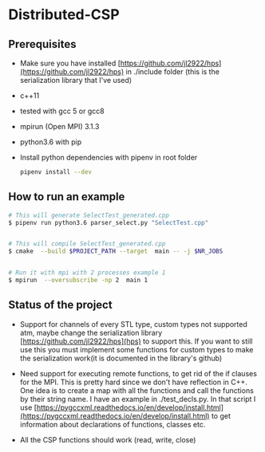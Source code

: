 # Distributed-CSP


## Prerequisites

- Make sure you have installed [https://github.com/jl2922/hps](https://github.com/jl2922/hps) in ./include folder (this is the serialization library that I've used)

- c++11

- tested with gcc 5 or gcc8 

- mpirun (Open MPI) 3.1.3

- python3.6 with pip

- Install python dependencies with pipenv in root folder
    ```bash
    pipenv install --dev
    ```

## How to run an example

```bash
# This will generate SelectTest_generated.cpp
$ pipenv run python3.6 parser_select.py "SelectTest.cpp"


# This will compile SelectTest_generated.cpp
$ cmake  --build $PROJECT_PATH --target  main -- -j $NR_JOBS


# Run it with mpi with 2 processes example 1
$ mpirun  --oversubscribe -np 2  main 1

```

## Status of the project

- Support for channels of every STL type, custom types not supported atm, maybe change the serialization library [https://github.com/jl2922/hps](hps) to support this. If you want to still use this you must implement some functions for custom types to make the serialization work(it is documented in the library's github)

- Need support for executing remote functions, to get rid of the if clauses for the MPI. This is pretty hard since we don't have reflection in C++. One idea is to create a map with all the functions and call the functions by their string name. I have an example in ./test_decls.py. In that script I use [https://pygccxml.readthedocs.io/en/develop/install.html](https://pygccxml.readthedocs.io/en/develop/install.html) to get information about declarations of functions, classes etc.


- All the CSP functions should work (read, write, close)

 

